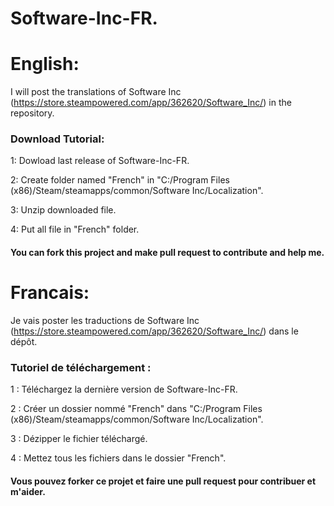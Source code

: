 # Software-Inc-FR.

# English:

I will post the translations of Software Inc (https://store.steampowered.com/app/362620/Software_Inc/) in the repository.

### Download Tutorial:


1: Dowload last release of Software-Inc-FR.

2: Create folder named "French" in "C:/Program Files (x86)/Steam/steamapps/common/Software Inc/Localization".

3: Unzip downloaded file.

4: Put all file in "French" folder.

#### You can fork this project and make pull request to contribute and help me.

#

# Francais:

Je vais poster les traductions de Software Inc (https://store.steampowered.com/app/362620/Software_Inc/) dans le dépôt.

### Tutoriel de téléchargement :


1 : Téléchargez la dernière version de Software-Inc-FR.

2 : Créer un dossier nommé "French" dans "C:/Program Files (x86)/Steam/steamapps/common/Software Inc/Localization".

3 : Dézipper le fichier téléchargé.

4 : Mettez tous les fichiers dans le dossier "French".

#### Vous pouvez forker ce projet et faire une pull request pour contribuer et m'aider.

